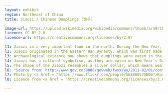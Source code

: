 ```yaml
---
layout: exhibit
region: Northeast of China
title: Jiaozi / Chinese Dumplings (饺子)

image-url: https://upload.wikimedia.org/wikipedia/commons/thumb/a/a9/China_IMG_3150_%2829736643975%29.jpg/1280px-China_IMG_3150_%2829736643975%29.jpg
licence: CC BY 2.0
licence-url: https://creativecommons.org/licenses/by/2.0/

l1: Jizozi is a very important food in the north. During the New Year, almost each family eats Jiaozi.
l2: Jiaozi originated in the Eastern Han Dynasty, which was first made by the ancient medical st. Zhang Zhongjing. In the beginning of the invention of Jiaozi, they were used for medicinal purposes. 
l3: Archaeological evidence now shows that dumplings were eaten in the Tang Dynasty.
l4: Jiaozi has a cultural symbolism, as they are eaten on New Year's Day to say goodbye to the old and welcome the new.
l5: The shape of the Jiaozi resembles a silver dollar, which means wealth. Nowadays, Jiaozi is one of the most important noodle dishes for Chinese people. 
l6: "Source from: http://www.gov.cn:8080/govweb/fwxx/wy/2011-02/01/content_1797343.htm"
l7: Photo by <a href = "https://www.flickr.com/people/56886057@N00">Kuruman</a> at Flickr
l8: Licence from <a href = "https://creativecommons.org/licenses/by/2.0/">CC BY 2.0</a>

---
```

